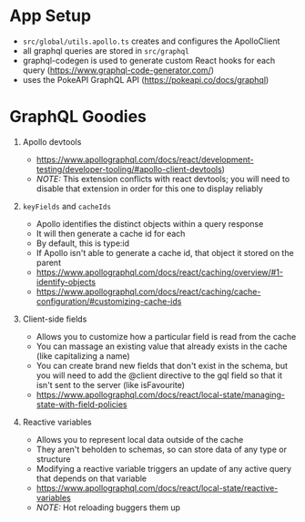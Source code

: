 # App Setup
- `src/global/utils.apollo.ts` creates and configures the ApolloClient
- all graphql queries are stored in `src/graphql`
- graphql-codegen is used to generate custom React hooks for each query (https://www.graphql-code-generator.com/)
- uses the PokeAPI GraphQL API (https://pokeapi.co/docs/graphql)

# GraphQL Goodies
1. Apollo devtools
    - https://www.apollographql.com/docs/react/development-testing/developer-tooling/#apollo-client-devtools)
    - *NOTE:* This extension conflicts with react devtools; you will need to disable that extension in order for this one to display reliably

2. `keyFields` and `cacheIds`
    - Apollo identifies the distinct objects within a query response
    - It will then generate a cache id for each
    - By default, this is type:id
    - If Apollo isn't able to generate a cache id, that object it stored on the parent
    - https://www.apollographql.com/docs/react/caching/overview/#1-identify-objects
    - https://www.apollographql.com/docs/react/caching/cache-configuration/#customizing-cache-ids

3. Client-side fields
    - Allows you to customize how a particular field is read from the cache
    - You can massage an existing value that already exists in the cache (like capitalizing a name)
    - You can create brand new fields that don't exist in the schema, but you will need to add the @client directive to the gql field so that it isn't sent to the server (like isFavourite)
    - https://www.apollographql.com/docs/react/local-state/managing-state-with-field-policies

4. Reactive variables
    - Allows you to represent local data outside of the cache
    - They aren't beholden to schemas, so can store data of any type or structure
    - Modifying a reactive variable triggers an update of any active query that depends on that variable
    - https://www.apollographql.com/docs/react/local-state/reactive-variables
    - *NOTE:* Hot reloading buggers them up